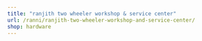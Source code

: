 ```yaml
---
title: "ranjith two wheeler workshop & service center"
url: /ranni/ranjith-two-wheeler-workshop-and-service-center/
shop: hardware
---
```

